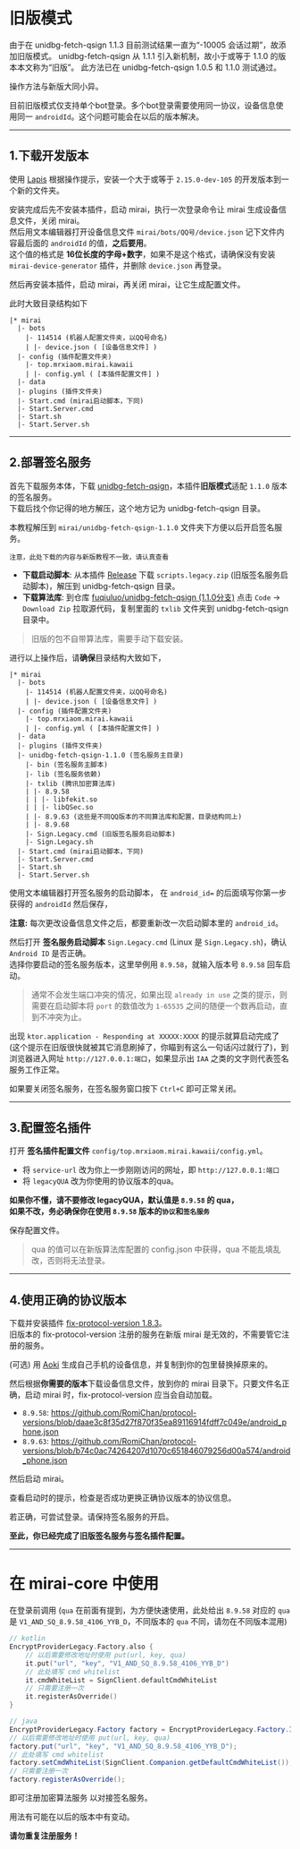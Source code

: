 # 旧版模式

由于在 unidbg-fetch-qsign 1.1.3 目前测试结果一直为“-10005 会话过期”，故添加旧版模式。
unidbg-fetch-qsign 从 1.1.1 引入新机制，故小于或等于 1.1.0 的版本本文称为“旧版”。
此方法已在 unidbg-fetch-qsign 1.0.5 和 1.1.0 测试通过。

操作方法与新版大同小异。

目前旧版模式仅支持单个bot登录。多个bot登录需要使用同一协议，设备信息使用同一 `androidId`。这个问题可能会在以后的版本解决。

------

## 1.下载开发版本

使用 [Lapis](https://mirai.mamoe.net/topic/2333) 根据操作提示，安装一个大于或等于 `2.15.0-dev-105` 的开发版本到一个新的文件夹。  

安装完成后先不安装本插件，启动 mirai，执行一次登录命令让 mirai 生成设备信息文件，关闭 mirai。  
然后用文本编辑器打开设备信息文件 `mirai/bots/QQ号/device.json`
记下文件内容最后面的 `androidId` 的值，**之后要用**。  
这个值的格式是 **16位长度的字母+数字**，如果不是这个格式，请确保没有安装 `mirai-device-generator` 插件，并删除 `device.json` 再登录。

然后再安装本插件，启动 mirai，再关闭 mirai，让它生成配置文件。

此时大致目录结构如下
```
|* mirai
  |- bots
    |- 114514 (机器人配置文件夹，以QQ号命名)
    | |- device.json ( [设备信息文件] )
  |- config (插件配置文件夹)
    |- top.mrxiaom.mirai.kawaii
    | |- config.yml ( [本插件配置文件] )
  |- data
  |- plugins (插件文件夹)
  |- Start.cmd (mirai启动脚本，下同)
  |- Start.Server.cmd
  |- Start.sh
  |- Start.Server.sh
```

------

## 2.部署签名服务

首先下载服务本体，下载 [unidbg-fetch-qsign](https://github.com/fuqiuluo/unidbg-fetch-qsign/releases)，本插件**旧版模式**适配 `1.1.0` 版本的签名服务。  
下载后找个你记得的地方解压，这个地方记为 unidbg-fetch-qsign 目录。

本教程解压到 `mirai/unidbg-fetch-qsign-1.1.0` 文件夹下方便以后开启签名服务。

`注意，此处下载的内容与新版教程不一致，请认真查看`

* **下载启动脚本**: 从本插件 [Release](https://github.com/MrXiaoM/KawaiiMiku/releases) 下载 `scripts.legacy.zip` (旧版签名服务启动脚本)，解压到 unidbg-fetch-qsign 目录。
* **下载算法库**: 到仓库 [fuqiuluo/unidbg-fetch-qsign (1.1.0分支)](https://github.com/fuqiuluo/unidbg-fetch-qsign/tree/1.1.0) 点击 `Code` -> `Download Zip` 拉取源代码，复制里面的 `txlib` 文件夹到 unidbg-fetch-qsign 目录中。

> 旧版的包不自带算法库，需要手动下载安装。

进行以上操作后，请**确保**目录结构大致如下，
```
|* mirai
  |- bots
    |- 114514 (机器人配置文件夹，以QQ号命名)
    | |- device.json ( [设备信息文件] )
  |- config (插件配置文件夹)
    |- top.mrxiaom.mirai.kawaii
    | |- config.yml ( [本插件配置文件] )
  |- data
  |- plugins (插件文件夹)
  |- unidbg-fetch-qsign-1.1.0 (签名服务主目录)
    |- bin (签名服务主脚本)
    |- lib (签名服务依赖)
    |- txlib (腾讯加密算法库)
    | |- 8.9.58
    | | |- libfekit.so
    | | |- libQSec.so
    | |- 8.9.63 (这些是不同QQ版本的不同算法库和配置，目录结构同上)
    | |- 8.9.68
    |- Sign.Legacy.cmd (旧版签名服务启动脚本)
    |- Sign.Legacy.sh
  |- Start.cmd (mirai启动脚本，下同)
  |- Start.Server.cmd
  |- Start.sh
  |- Start.Server.sh
```

使用文本编辑器打开签名服务的启动脚本，
在 `android_id=` 的后面填写你第一步获得的 `androidId` 然后保存，

**注意:** 每次更改设备信息文件之后，都要重新改一次启动脚本里的 `android_id`。

然后打开 **签名服务启动脚本** `Sign.Legacy.cmd` (Linux 是 `Sign.Legacy.sh`)，确认 `Android ID` 是否正确。  
选择你要启动的签名服务版本，这里举例用 `8.9.58`，就输入版本号 `8.9.58` 回车启动。

> 通常不会发生端口冲突的情况，如果出现 `already in use` 之类的提示，则需要在启动脚本将 `port` 的数值改为 `1-65535` 之间的随便一个数再启动，直到不冲突为止。

出现 `ktor.application - Responding at XXXXX:XXXX` 的提示就算启动完成了 (这个提示在旧版很快就被其它消息刷掉了，你瞄到有这么一句话闪过就行了)，到浏览器进入网址 `http://127.0.0.1:端口`，如果显示出 `IAA` 之类的文字则代表签名服务工作正常。

如果要关闭签名服务，在签名服务窗口按下 `Ctrl+C` 即可正常关闭。

------

## 3.配置签名插件

打开 **签名插件配置文件** `config/top.mrxiaom.mirai.kawaii/config.yml`。
* 将 `service-url` 改为你上一步刚刚访问的网址，即 `http://127.0.0.1:端口`
* 将 `legacyQUA` 改为你使用的协议版本的qua。

**如果你不懂，请不要修改 legacyQUA，默认值是 `8.9.58` 的 qua，**  
**如果不改，务必确保你在使用 `8.9.58` 版本的`协议`和`签名服务`**

保存配置文件。

> qua 的值可以在新版算法库配置的 config.json 中获得，qua 不能乱填乱改，否则将无法登录。

------

## 4.使用正确的协议版本

下载并安装插件 [fix-protocol-version 1.8.3](https://github.com/cssxsh/fix-protocol-version/releases/tag/v1.8.3)。  
旧版本的 fix-protocol-version 注册的服务在新版 mirai 是无效的，不需要管它注册的服务。

(可选) 用 [Aoki](https://github.com/MrXiaoM/Aoki) 生成自己手机的设备信息，并复制到你的包里替换掉原来的。

然后根据**你需要的版本**下载设备信息文件，放到你的 mirai 目录下。只要文件名正确，启动 mirai 时，fix-protocol-version 应当会自动加载。
* `8.9.58`: https://github.com/RomiChan/protocol-versions/blob/daae3c8f35d27f870f35ea89116914fdff7c049e/android_phone.json
* `8.9.63`: https://github.com/RomiChan/protocol-versions/blob/b74c0ac74264207d1070c651846079256d00a574/android_phone.json

然后启动 mirai。

查看启动时的提示，检查是否成功更换正确协议版本的协议信息。

若正确，可尝试登录。请保持签名服务的开启。

**至此，你已经完成了旧版签名服务与签名插件配置。**

------

# 在 mirai-core 中使用

在登录前调用 (`qua` 在前面有提到，为方便快速使用，此处给出 `8.9.58` 对应的 `qua` 是 `V1_AND_SQ_8.9.58_4106_YYB_D`，不同版本的 `qua` 不同，请勿在不同版本混用)

```kotlin
// kotlin
EncryptProviderLegacy.Factory.also {
    // 以后需要修改地址时使用 put(url, key, qua)
    it.put("url", "key", "V1_AND_SQ_8.9.58_4106_YYB_D")
    // 此处填写 cmd whitelist
    it.cmdWhiteList = SignClient.defaultCmdWhiteList
    // 只需要注册一次
    it.registerAsOverride()
}
```
```java
// java
EncryptProviderLegacy.Factory factory = EncryptProviderLegacy.Factory.INSTANCE;
// 以后需要修改地址时使用 put(url, key, qua)
factory.put("url", "key", "V1_AND_SQ_8.9.58_4106_YYB_D");
// 此处填写 cmd whitelist
factory.setCmdWhiteList(SignClient.Companion.getDefaultCmdWhiteList());
// 只需要注册一次
factory.registerAsOverride();
```
即可注册加密算法服务 以对接签名服务。

用法有可能在以后的版本中有变动。

**请勿重复注册服务！**
